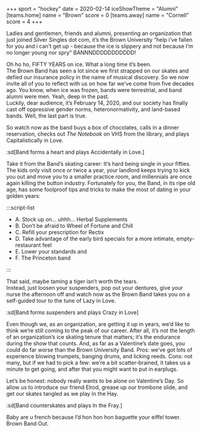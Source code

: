 +++
sport = "hockey"
date = 2020-02-14
iceShowTheme = "Alumni"
[teams.home]
name = "Brown"
score = 0
[teams.away]
name = "Cornell"
score = 4
+++

Ladies and gentlemen, friends and alumni, presenting an organization that just joined Silver Singles dot com, it’s the Brown University “help i’ve fallen for you and i can’t get up - because the ice is slippery and not because I’m no longer young nor spry” BANNNDDDDDDDDDDD!

Oh ho ho, FIFTY YEARS on ice. What a long time it’s been.\
The Brown Band has seen a lot since we first strapped on our skates and defied our insurance policy in the name of musical discovery. So we now invite all of you to reflect with us on how far we’ve come from five decades ago. You know, when ice was frozen, bands were terrestrial, and band alumni were men. Yeah, deep in the past.\
Luckily, dear audience, it’s February 14, 2020, and our society has finally cast off oppressive gender norms, heteronormativity, and land-based bands. Well, the last part is true.

So watch now as the band buys a box of chocolates, calls in a dinner reservation, checks out _The Notebook_ on VHS from the library, and plays Capitalistically in Love.

:sd[Band forms a heart and plays Accidentally in Love.]

Take it from the Band’s skating career: It’s hard being single in your fifties. The kids only visit once or twice a year, your landlord keeps trying to kick you out and move you to a smaller practice room, and millennials are once again killing the button industry. Fortunately for you, the Band, in its ripe old age, has some foolproof tips and tricks to make the most of dating in your golden years:

:::script-list

- A. Stock up on… uhhh... Herbal Supplements
- B. Don’t be afraid to Wheel of Fortune and Chill
- C. Refill your prescription for Rectix
- D. Take advantage of the early bird specials for a more intimate, empty-restaurant feel
- E. Lower your standards and
- F. The Princeton band

:::

That said, maybe taming a tiger isn’t worth the tears.\
Instead, just loosen your suspenders, pop out your dentures, give your nurse the afternoon off and watch now as the Brown Band takes you on a self-guided tour to the tune of Lazy in Love.

:sd[Band forms suspenders and plays Crazy in Love]

Even though we, as an organization, are getting it up in years, we’d like to think we’re still coming to the peak of our career. After all, it’s not the length of an organization’s ice skating tenure that matters; it’s the endurance during the show that counts. And, as far as a Valentine’s date goes, you could do far worse than the Brown University Band. Pros: we’ve got lots of experience blowing trumpets, banging drums, and licking reeds. Cons: not many, but if we had to pick a few: we’re a bit scatter-brained, it takes us a minute to get going, and after that you might want to put in earplugs.

Let’s be honest: nobody really wants to be alone on Valentine’s Day. So allow us to introduce our friend Elrod, grease up our trombone slide, and get our skates tangled as we play In the Hay.

:sd[Band counterskates and plays In the Fray.]

Baby are u french because I’d hon hon hon baguette your eiffel tower. Brown Band Out.
